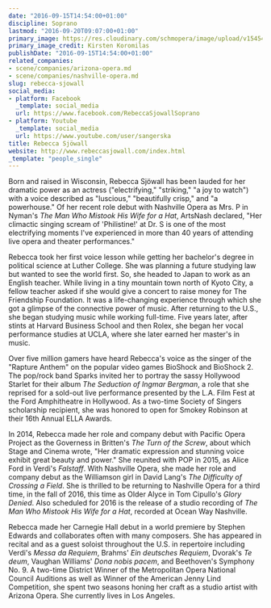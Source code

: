 ```yaml
---
date: "2016-09-15T14:54:00+01:00"
discipline: Soprano
lastmod: "2016-09-20T09:07:00+01:00"
primary_image: https://res.cloudinary.com/schmopera/image/upload/v1545409169/media/webhook-uploads/1473947584423/2016-09-14---Rebecca-Sjowall.jpg.jpg
primary_image_credit: Kirsten Koromilas
publishDate: "2016-09-15T14:54:00+01:00"
related_companies:
- scene/companies/arizona-opera.md
- scene/companies/nashville-opera.md
slug: rebecca-sjowall
social_media:
- platform: Facebook
  _template: social_media
  url: https://www.facebook.com/RebeccaSjowallSoprano
- platform: Youtube
  _template: social_media
  url: https://www.youtube.com/user/sangerska
title: Rebecca Sjöwall
website: http://www.rebeccasjowall.com/index.html
_template: "people_single"
---
```


Born and raised in Wisconsin, Rebecca Sjöwall has been lauded for her dramatic power as an actress ("electrifying," "striking," "a joy to watch") with a voice described as "luscious," "beautifully crisp," and "a powerhouse." Of her recent role debut with Nashville Opera as Mrs. P in Nyman's *The Man Who Mistook His Wife for a Hat*, ArtsNash declared, "Her climactic singing scream of 'Philistine!' at Dr. S is one of the most electrifying moments I've experienced in more than 40 years of attending live opera and theater performances."

Rebecca took her first voice lesson while getting her bachelor's degree in political science at Luther College. She was planning a future studying law but wanted to see the world first. So, she headed to Japan to work as an English teacher. While living in a tiny mountain town north of Kyoto City, a fellow teacher asked if she would give a concert to raise money for The Friendship Foundation. It was a life-changing experience through which she got a glimpse of the connective power of music. After returning to the U.S., she began studying music while working full-time. Five years later, after stints at Harvard Business School and then Rolex, she began her vocal performance studies at UCLA, where she later earned her master's in music.

Over five million gamers have heard Rebecca's voice as the singer of the "Rapture Anthem" on the popular video games BioShock and BioShock 2. The pop/rock band Sparks invited her to portray the sassy Hollywood Starlet for their album *The Seduction of Ingmar Bergman*, a role that she reprised for a sold-out live performance presented by the L.A. Film Fest at the Ford Amphitheatre in Hollywood. As a two-time Society of Singers scholarship recipient, she was honored to open for Smokey Robinson at their 16th Annual ELLA Awards.

In 2014, Rebecca made her role and company debut with Pacific Opera Project as the Governess in Britten's *The Turn of the Screw*, about which Stage and Cinema wrote, "Her dramatic expression and stunning voice exhibit great beauty and power." She reunited with POP in 2015, as Alice Ford in Verdi's *Falstaff*. With Nashville Opera, she made her role and company debut as the Williamson girl in David Lang's *The Difficulty of Crossing a Field*. She is thrilled to be returning to Nashville Opera for a third time, in the fall of 2016, this time as Older Alyce in Tom Cipullo's *Glory Denied*. Also scheduled for 2016 is the release of a studio recording of *The Man Who Mistook His Wife for a Hat*, recorded at Ocean Way Nashville.

Rebecca made her Carnegie Hall debut in a world premiere by Stephen Edwards and collaborates often with many composers. She has appeared in recital and as a guest soloist throughout the U.S. in repertoire including Verdi's *Messa da Requiem*, Brahms' *Ein deutsches Requiem*, Dvorak's *Te deum*, Vaughan Williams' *Dona nobis pacem*, and Beethoven's Symphony No. 9. A two-time District Winner of the Metropolitan Opera National Council Auditions as well as Winner of the American Jenny Lind Competition, she spent two seasons honing her craft as a studio artist with Arizona Opera. She currently lives in Los Angeles.
